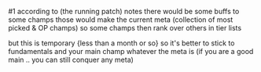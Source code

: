 #1
according to (the running patch) notes
there would be some buffs to some champs
those would make the current meta (collection of most picked & OP champs)
so some champs then rank over others in tier lists

but this is temporary {less than a month or so}
so it's better to stick to fundamentals and your main champ whatever the meta is
(if you are a good main .. you can still conquer any meta)